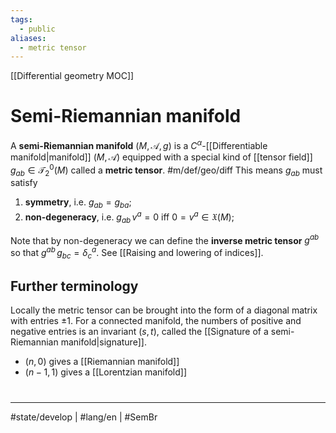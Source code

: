 ```yaml
---
tags:
  - public
aliases:
  - metric tensor
---
```

[[Differential geometry MOC]]
# Semi-Riemannian manifold

A **semi-Riemannian manifold** $(M, \mathscr{A},g)$ is a $C^\alpha$-[[Differentiable manifold|manifold]] $(M, \mathscr{A})$ equipped with a special kind of [[tensor field]] $g_{ab} \in \mathcal{T}^0_{2}(M)$ called a **metric tensor**. #m/def/geo/diff 
This means $g_{ab}$ must satisfy

1. **symmetry**, i.e. $g_{ab} = g_{ba}$;
2. **non-degeneracy**, i.e. $g_{ab} \, v^a = 0$ iff $0 = v^a \in \mathfrak{X}(M)$;

Note that by non-degeneracy we can define the **inverse metric tensor** $g^{ab}$ so that $g^{ab} \, g_{bc} = \delta^a_{c}$.
See [[Raising and lowering of indices]].

## Further terminology

Locally the metric tensor can be brought into the form of a diagonal matrix with entries $\pm 1$.
For a connected manifold,
the numbers of positive and negative entries is an invariant $(s,t)$, called the [[Signature of a semi-Riemannian manifold|signature]].

- $(n, 0)$ gives a [[Riemannian manifold]]
- $(n-1,1)$ gives a [[Lorentzian manifold]]

#
---
#state/develop | #lang/en | #SemBr
